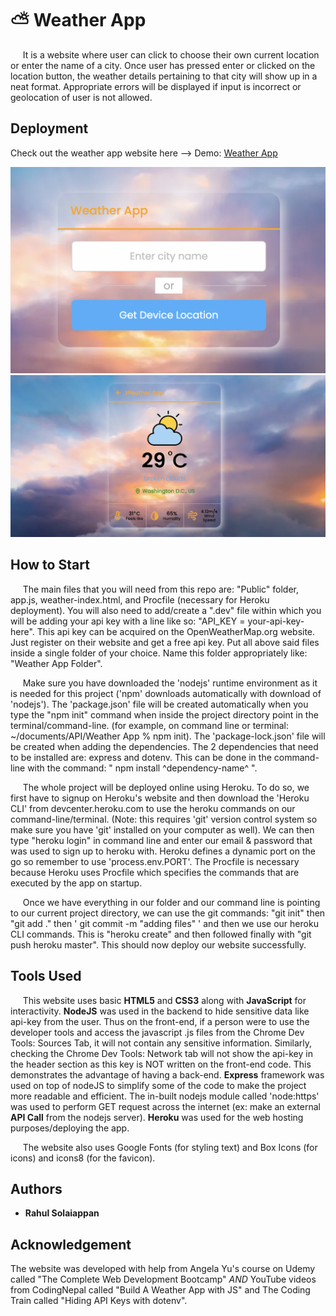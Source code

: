 # ⛅ Weather App
&nbsp;&nbsp;&nbsp;&nbsp; It is a website where user can click to choose their own current location or enter the name of a city. Once user has pressed enter or clicked on the location button, the weather details pertaining to that city will show up in a neat format. Appropriate errors will be displayed if input is incorrect or geolocation of user is not allowed.

## Deployment

Check out the weather app website here --> Demo: [Weather App](https://checkoutweather.herokuapp.com/)

![landing-page-pic](./readme-imgs/landing.png)
![city-weather-pic](./readme-imgs/weather.png)

## How to Start
&nbsp;&nbsp;&nbsp;&nbsp; The main files that you will need from this repo are: "Public" folder, app.js, weather-index.html, and Procfile (necessary for Heroku deployment). You will also need to add/create a ".dev" file within which you will be adding your api key with a line like so: "API_KEY = your-api-key-here". This api key can be acquired on the OpenWeatherMap.org website. Just register on their website and get a free api key. Put all above said files inside a single folder of your choice. Name this folder appropriately like: "Weather App Folder". 

&nbsp;&nbsp;&nbsp;&nbsp; Make sure you have downloaded the 'nodejs' runtime environment as it is needed for this project ('npm' downloads automatically with download of 'nodejs'). The 'package.json' file will be created automatically when you type the "npm init" command when inside the project directory point in the terminal/command-line. (for example, on command line or terminal: ~/documents/API/Weather App % npm init). The 'package-lock.json' file will be created when adding the dependencies. The 2 dependencies that need to be installed are: express and dotenv. This can be done in the command-line with the command: " npm install ^dependency-name^ ". 

&nbsp;&nbsp;&nbsp;&nbsp; The whole project will be deployed online using Heroku. To do so, we first have to signup on Heroku's website and then download the 'Heroku CLI' from devcenter.heroku.com to use the heroku commands on our command-line/terminal. (Note: this requires 'git' version control system so make sure you have 'git' installed on your computer as well). We can then type "heroku login" in command line and enter our email & password that was used to sign up to heroku with. Heroku defines a dynamic port on the go so remember to use 'process.env.PORT'. The Procfile is necessary because Heroku uses Procfile which specifies the commands that are executed by the app on startup. 

&nbsp;&nbsp;&nbsp;&nbsp; Once we have everything in our folder and our command line is pointing to our current project directory, we can use the git commands: "git init" then "git add ." then ' git commit -m "adding files" ' and then we use our heroku CLI commands. This is "heroku create" and then followed finally with "git push heroku master". This should now deploy our website successfully.

## Tools Used

&nbsp;&nbsp;&nbsp;&nbsp; This website uses basic **HTML5** and **CSS3** along with **JavaScript** for interactivity. **NodeJS** was used in the backend to hide sensitive data like api-key from the user. Thus on the front-end, if a person were to use the developer tools and access the javascript .js files from the Chrome Dev Tools: Sources Tab, it will not contain any sensitive information. Similarly, checking the Chrome Dev Tools: Network tab will not show the api-key in the header section as this key is NOT written on the front-end code. This demonstrates the advantage of having a back-end. **Express** framework was used on top of nodeJS to simplify some of the code to make the project more readable and efficient. The in-built nodejs module called 'node:https' was used to perform GET request across the internet (ex: make an external **API Call** from the nodejs server). **Heroku** was used for the web hosting purposes/deploying the app.

&nbsp;&nbsp;&nbsp;&nbsp; The website also uses Google Fonts (for styling text) and Box Icons (for icons) and icons8 (for the favicon).

## Authors

  * **Rahul Solaiappan**

## Acknowledgement
The website was developed with help from Angela Yu's course on Udemy called "The Complete Web Development Bootcamp" *AND* YouTube videos from CodingNepal called "Build A Weather App with JS" and The Coding Train called "Hiding API Keys with dotenv".

